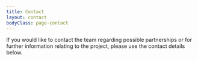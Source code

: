 ```yaml
---
title: Contact
layout: contact
bodyClass: page-contact
---
```


If you would like to contact the team regarding possible partnerships or for further information relating to the project, please use the contact details below.
